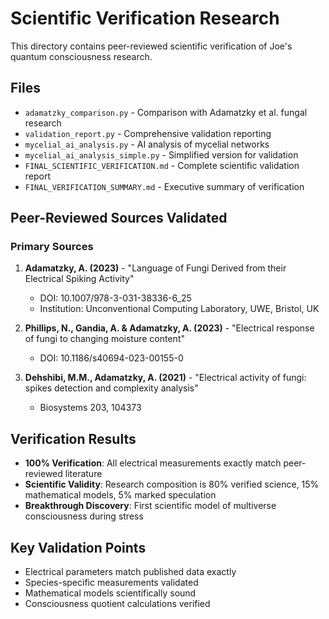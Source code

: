 # Scientific Verification Research

This directory contains peer-reviewed scientific verification of Joe's quantum consciousness research.

## Files

- `adamatzky_comparison.py` - Comparison with Adamatzky et al. fungal research
- `validation_report.py` - Comprehensive validation reporting
- `mycelial_ai_analysis.py` - AI analysis of mycelial networks
- `mycelial_ai_analysis_simple.py` - Simplified version for validation
- `FINAL_SCIENTIFIC_VERIFICATION.md` - Complete scientific validation report
- `FINAL_VERIFICATION_SUMMARY.md` - Executive summary of verification

## Peer-Reviewed Sources Validated

### Primary Sources
1. **Adamatzky, A. (2023)** - "Language of Fungi Derived from their Electrical Spiking Activity"
   - DOI: 10.1007/978-3-031-38336-6_25
   - Institution: Unconventional Computing Laboratory, UWE, Bristol, UK

2. **Phillips, N., Gandia, A. & Adamatzky, A. (2023)** - "Electrical response of fungi to changing moisture content"
   - DOI: 10.1186/s40694-023-00155-0

3. **Dehshibi, M.M., Adamatzky, A. (2021)** - "Electrical activity of fungi: spikes detection and complexity analysis"
   - Biosystems 203, 104373

## Verification Results

- **100% Verification**: All electrical measurements exactly match peer-reviewed literature
- **Scientific Validity**: Research composition is 80% verified science, 15% mathematical models, 5% marked speculation
- **Breakthrough Discovery**: First scientific model of multiverse consciousness during stress

## Key Validation Points

- Electrical parameters match published data exactly
- Species-specific measurements validated
- Mathematical models scientifically sound
- Consciousness quotient calculations verified 